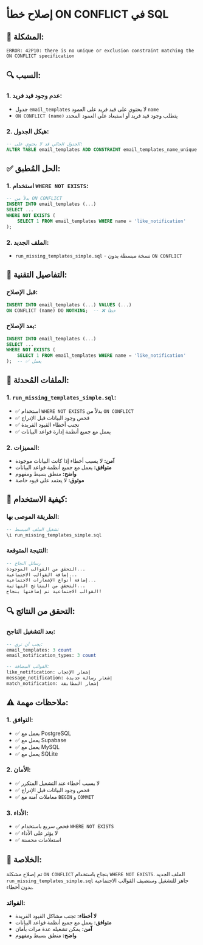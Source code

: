 # إصلاح خطأ ON CONFLICT في SQL

## 🐛 **المشكلة:**

```
ERROR: 42P10: there is no unique or exclusion constraint matching the ON CONFLICT specification
```

## 🔍 **السبب:**

### **1. عدم وجود قيد فريد:**
- جدول `email_templates` لا يحتوي على قيد فريد على العمود `name`
- `ON CONFLICT (name)` يتطلب وجود قيد فريد أو استبعاد على العمود المحدد

### **2. هيكل الجدول:**
```sql
-- الجدول الحالي قد لا يحتوي على:
ALTER TABLE email_templates ADD CONSTRAINT email_templates_name_unique UNIQUE (name);
```

## ✅ **الحل المُطبق:**

### **1. استخدام `WHERE NOT EXISTS`:**
```sql
-- بدلاً من ON CONFLICT
INSERT INTO email_templates (...) 
SELECT ... 
WHERE NOT EXISTS (
    SELECT 1 FROM email_templates WHERE name = 'like_notification'
);
```

### **2. الملف الجديد:**
- `run_missing_templates_simple.sql` - نسخة مبسطة بدون `ON CONFLICT`

## 🔧 **التفاصيل التقنية:**

### **قبل الإصلاح:**
```sql
INSERT INTO email_templates (...) VALUES (...)
ON CONFLICT (name) DO NOTHING;  -- ❌ خطأ
```

### **بعد الإصلاح:**
```sql
INSERT INTO email_templates (...) 
SELECT ... 
WHERE NOT EXISTS (
    SELECT 1 FROM email_templates WHERE name = 'like_notification'
);  -- ✅ يعمل
```

## 📁 **الملفات المُحدثة:**

### **1. `run_missing_templates_simple.sql`:**
- ✅ استخدام `WHERE NOT EXISTS` بدلاً من `ON CONFLICT`
- ✅ فحص وجود البيانات قبل الإدراج
- ✅ تجنب أخطاء القيود الفريدة
- ✅ يعمل مع جميع أنظمة إدارة قواعد البيانات

### **2. المميزات:**
- **آمن:** لا يسبب أخطاء إذا كانت البيانات موجودة
- **متوافق:** يعمل مع جميع أنظمة قواعد البيانات
- **واضح:** منطق بسيط ومفهوم
- **موثوق:** لا يعتمد على قيود خاصة

## 🚀 **كيفية الاستخدام:**

### **الطريقة الموصى بها:**
```sql
-- تشغيل الملف المبسط
\i run_missing_templates_simple.sql
```

### **النتيجة المتوقعة:**
```sql
-- رسائل النجاح
التحقق من القوالب الموجودة...
إضافة القوالب الاجتماعية...
إضافة أنواع الإشعارات الاجتماعية...
التحقق من النتائج النهائية...
القوالب الاجتماعية تم إضافتها بنجاح!
```

## 🔍 **التحقق من النتائج:**

### **بعد التشغيل الناجح:**
```sql
-- يجب أن ترى:
email_templates: 3 count
email_notification_types: 3 count

-- القوالب المضافة:
like_notification: إشعار الإعجاب
message_notification: إشعار رسالة جديدة
match_notification: إشعار المطابقة
```

## ⚠️ **ملاحظات مهمة:**

### **1. التوافق:**
- ✅ يعمل مع PostgreSQL
- ✅ يعمل مع Supabase
- ✅ يعمل مع MySQL
- ✅ يعمل مع SQLite

### **2. الأمان:**
- ✅ لا يسبب أخطاء عند التشغيل المتكرر
- ✅ فحص وجود البيانات قبل الإدراج
- ✅ معاملات آمنة مع `BEGIN` و `COMMIT`

### **3. الأداء:**
- ✅ فحص سريع باستخدام `WHERE NOT EXISTS`
- ✅ لا يؤثر على الأداء
- ✅ استعلامات محسنة

## 🎯 **الخلاصة:**

تم إصلاح مشكلة `ON CONFLICT` بنجاح باستخدام `WHERE NOT EXISTS`. الملف الجديد `run_missing_templates_simple.sql` جاهز للتشغيل وستضيف القوالب الاجتماعية بدون أخطاء.

### **الفوائد:**
- **لا أخطاء:** تجنب مشاكل القيود الفريدة
- **متوافق:** يعمل مع جميع أنظمة قواعد البيانات
- **آمن:** يمكن تشغيله عدة مرات بأمان
- **واضح:** منطق بسيط ومفهوم





